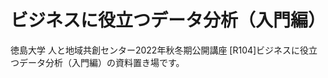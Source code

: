 ビジネスに役立つデータ分析（入門編）
=====================

徳島大学 人と地域共創センター2022年秋冬期公開講座
[R104]ビジネスに役立つデータ分析（入門編）の資料置き場です。
